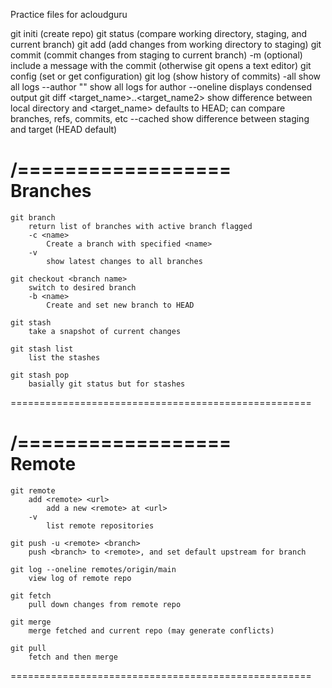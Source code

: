 Practice files for acloudguru

git initi (create repo)
git status (compare working directory, staging, and current branch)
git add (add changes from working directory to staging)
git commit (commit changes from staging to current branch)
	-m (optional) include a message with the commit (otherwise git opens a text editor)
git config (set or get configuration)
git log (show history of commits)
	-all
		show all logs
	<commit ID>
	<branch name>
	--author "<name>"
		show all logs for author <name>
	--oneline
		displays condensed output
git diff <target_name>..<target_name2>
	show difference between local directory and <target_name> defaults to HEAD; can compare branches, refs, commits, etc
	--cached 
		show difference between staging and target (HEAD default)
		
/==================\
	Branches
====================================================
	git branch
		return list of branches with active branch flagged
		-c <name>
			Create a branch with specified <name>
		-v
			show latest changes to all branches
	
	git checkout <branch name>
		switch to desired branch
		-b <name>
			Create and set new branch to HEAD
			
	git stash
		take a snapshot of current changes
		
	git stash list
		list the stashes
		
	git stash pop
		basially git status but for stashes
====================================================

/==================\
	Remote
====================================================
	git remote
		add <remote> <url>
			add a new <remote> at <url>
		-v
			list remote repositories
			
	git push -u <remote> <branch>
		push <branch> to <remote>, and set default upstream for branch
		
	git log --oneline remotes/origin/main
		view log of remote repo
	
	git fetch
		pull down changes from remote repo
	
	git merge
		merge fetched and current repo (may generate conflicts)
		
	git pull
		fetch and then merge
====================================================
